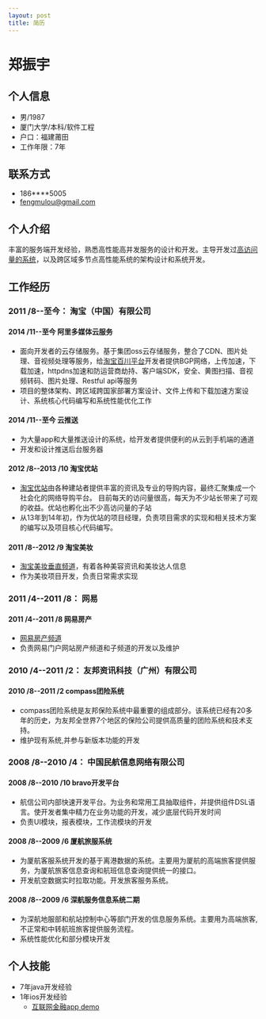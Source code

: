 ```yaml
---
layout: post
title: 简历
---
```

# 郑振宇
## 个人信息
- 男/1987
- 厦门大学/本科/软件工程
- 户口：福建莆田
- 工作年限：7年

## 联系方式
 
- 186****5005
- <fengmulou@gmail.com>

## 个人介绍
丰富的服务端开发经验，熟悉高性能高并发服务的设计和开发。主导开发过[高访问量的系统](http://uz.taobao.com)，以及跨区域多节点高性能系统的架构设计和系统开发。

## 工作经历
### 2011 /8--至今： 淘宝（中国）有限公司

#### 2014 /11--至今  阿里多媒体云服务
* 面向开发者的云存储服务。基于集团oss云存储服务，整合了CDN、图片处理、音视频处理等服务，给[淘宝百川平台](http://baichuan.taobao.com)开发者提供BGP网络，上传加速，下载加速，httpdns加速和防运营商劫持、客户端SDK，安全、黄图扫描、音视频转码、图片处理、Restful api等服务
* 项目的整体架构、跨区域跨国家部署方案设计、文件上传和下载加速方案设计、系统核心代码编写和系统性能优化工作

#### 2014 /11--至今  云推送
* 为大量app和大量推送设计的系统，给开发者提供便利的从云到手机端的通道
* 	开发和设计推送后台服务器

#### 2012 /8--2013 /10  淘宝优站
* [淘宝优站](http://uz.taobao.com)由各种建站者提供丰富的资讯及专业的导购内容，最终汇聚集成一个社会化的网络导购平台。 
目前每天的访问量很高，每天为不少站长带来了可观的收益。优站也孵化出不少高访问量的子站
* 从13年到14年初，作为优站的项目经理，负责项目需求的实现和相关技术方案的编写以及项目核心代码编写。

#### 2011 /8--2012 /9  淘宝美妆
* [淘宝美妆垂直频道](http://mei.taobao.com)，有着各种美容资讯和美妆达人信息
* 作为美妆项目开发，负责日常需求实现


### 2011 /4--2011 /8： 网易
#### 2011 /4--2011 /8  网易房产
* [网易房产频道](http://house.163.com/)
* 负责网易门户网站房产频道和子频道的开发以及维护


### 2010 /4--2011 /2： 友邦资讯科技（广州）有限公司
#### 2010 /8--2011 /2  compass团险系统
* compass团险系统是友邦保险系统中最重要的组成部分。该系统已经有20多年的历史，为友邦全世界7个地区的保险公司提供高质量的团险系统和技术支持。
* 维护现有系统,并参与新版本功能的开发

### 2008 /8--2010 /4： 中国民航信息网络有限公司

#### 2008 /8--2010 /10  bravo开发平台
* 航信公司内部快速开发平台。为业务和常用工具抽取组件，并提供组件DSL语言。使开发者集中精力在业务功能的开发，减少底层代码开发时间
* 负责UI模块，报表模块，工作流模块的开发

#### 2008 /8--2009 /6  厦航旅服系统
* 为厦航客服系统开发的基于离港数据的系统。主要用为厦航的高端旅客提供服务，为厦航旅客信息查询和航班信息查询提供统一的接口。
* 开发航空数据实时拉取功能。开发旅客服务系统。

#### 2008 /8--2009 /6  深航服务信息系统二期
* 为深航地服部和航站控制中心等部门开发的信息服务系统。主要用为高端旅客,不正常和中转航班旅客提供服务流程。
*  系统性能优化和部分模块开发

## 个人技能
* 7年java开发经验
* 1年ios开发经验
	* [互联网金融app demo](https://github.com/huamulou/getRichDemo)
